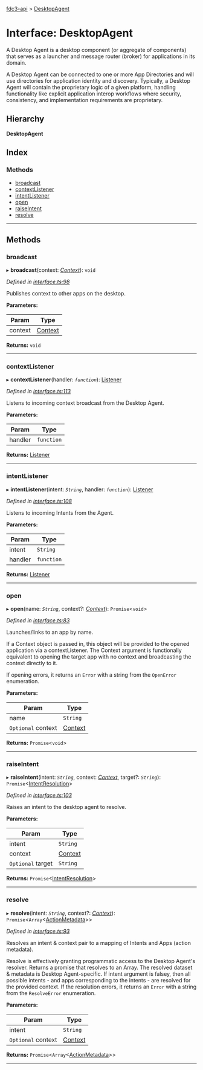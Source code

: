[fdc3-api](../README.md) > [DesktopAgent](../interfaces/desktopagent.md)

# Interface: DesktopAgent

A Desktop Agent is a desktop component (or aggregate of components) that serves as a launcher and message router (broker) for applications in its domain.

A Desktop Agent can be connected to one or more App Directories and will use directories for application identity and discovery. Typically, a Desktop Agent will contain the proprietary logic of a given platform, handling functionality like explicit application interop workflows where security, consistency, and implementation requirements are proprietary.

## Hierarchy

**DesktopAgent**

## Index

### Methods

* [broadcast](desktopagent.md#broadcast)
* [contextListener](desktopagent.md#contextlistener)
* [intentListener](desktopagent.md#intentlistener)
* [open](desktopagent.md#open)
* [raiseIntent](desktopagent.md#raiseintent)
* [resolve](desktopagent.md#resolve)

---

## Methods

<a id="broadcast"></a>

###  broadcast

▸ **broadcast**(context: *[Context](../#context)*): `void`

*Defined in [interface.ts:98](/src/interface.ts#L98)*

Publishes context to other apps on the desktop.

**Parameters:**

| Param | Type |
| ------ | ------ |
| context | [Context](../#context) |

**Returns:** `void`

___
<a id="contextlistener"></a>

###  contextListener

▸ **contextListener**(handler: *`function`*): [Listener](listener.md)

*Defined in [interface.ts:113](/src/interface.ts#L113)*

Listens to incoming context broadcast from the Desktop Agent.

**Parameters:**

| Param | Type |
| ------ | ------ |
| handler | `function` |

**Returns:** [Listener](listener.md)

___
<a id="intentlistener"></a>

###  intentListener

▸ **intentListener**(intent: *`String`*, handler: *`function`*): [Listener](listener.md)

*Defined in [interface.ts:108](/src/interface.ts#L108)*

Listens to incoming Intents from the Agent.

**Parameters:**

| Param | Type |
| ------ | ------ |
| intent | `String` |
| handler | `function` |

**Returns:** [Listener](listener.md)

___
<a id="open"></a>

###  open

▸ **open**(name: *`String`*, context?: *[Context](../#context)*): `Promise`<`void`>

*Defined in [interface.ts:83](/src/interface.ts#L83)*

Launches/links to an app by name.

If a Context object is passed in, this object will be provided to the opened application via a contextListener. The Context argument is functionally equivalent to opening the target app with no context and broadcasting the context directly to it.

If opening errors, it returns an `Error` with a string from the `OpenError` enumeration.

**Parameters:**

| Param | Type |
| ------ | ------ |
| name | `String` |
| `Optional` context | [Context](../#context) |

**Returns:** `Promise`<`void`>

___
<a id="raiseintent"></a>

###  raiseIntent

▸ **raiseIntent**(intent: *`String`*, context: *[Context](../#context)*, target?: *`String`*): `Promise`<[IntentResolution](intentresolution.md)>

*Defined in [interface.ts:103](/src/interface.ts#L103)*

Raises an intent to the desktop agent to resolve.

**Parameters:**

| Param | Type |
| ------ | ------ |
| intent | `String` |
| context | [Context](../#context) |
| `Optional` target | `String` |

**Returns:** `Promise`<[IntentResolution](intentresolution.md)>

___
<a id="resolve"></a>

###  resolve

▸ **resolve**(intent: *`String`*, context?: *[Context](../#context)*): `Promise`<`Array`<[ActionMetadata](actionmetadata.md)>>

*Defined in [interface.ts:93](/src/interface.ts#L93)*

Resolves an intent & context pair to a mapping of Intents and Apps (action metadata).

Resolve is effectively granting programmatic access to the Desktop Agent's resolver. Returns a promise that resolves to an Array. The resolved dataset & metadata is Desktop Agent-specific. If intent argument is falsey, then all possible intents - and apps corresponding to the intents - are resolved for the provided context. If the resolution errors, it returns an `Error` with a string from the `ResolveError` enumeration.

**Parameters:**

| Param | Type |
| ------ | ------ |
| intent | `String` |
| `Optional` context | [Context](../#context) |

**Returns:** `Promise`<`Array`<[ActionMetadata](actionmetadata.md)>>

___

